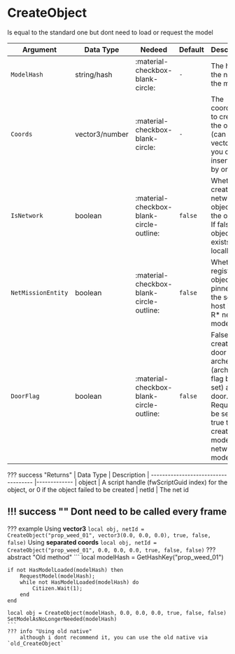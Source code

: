 # CreateObject
Is equal to the standard one but dont need to load or request the model

| Argument              | Data Type                            | Nedeed                    | Default         | Description
| ----------------------| ------------------------------------ | ------------------------- |-----------------|-------------
| `ModelHash`                | string/hash | :material-checkbox-blank-circle: | `-` | The hash or the name of the model
| `Coords`                | vector3/number | :material-checkbox-blank-circle: | `-` | The coordinates to create the object (can be an vector3 or you can insert it one by one)
| `IsNetwork`                | boolean | :material-checkbox-blank-circle-outline: | `false` | Whether to create a network object for the object. If false, the object exists only locally.
| `NetMissionEntity`         | boolean | :material-checkbox-blank-circle-outline: | `false` | Whether to register the object as pinned to the script host in the R* network model.
| `DoorFlag`         | boolean | :material-checkbox-blank-circle-outline: | `false` | False to create a door archetype (archetype flag bit 26 set) as a door. Required to be set to true to create door models in network mode.

??? success "Returns"
    | Data Type                            | Description
    | ------------------------------------ |-------------
    | object | A script handle (fwScriptGuid index) for the object, or 0 if the object failed to be created
    | netId | The net id
    
!!! success ""
    Dont need to be called every frame
---
??? example
    Using **vector3**
    ```
    local obj, netId = CreateObject("prop_weed_01", vector3(0.0, 0.0, 0.0), true, false, false)
    ```
    Using **separated coords**
    ```
    local obj, netId = CreateObject("prop_weed_01", 0.0, 0.0, 0.0, true, false, false)
    ```
??? abstract "Old method"
    ```
    local modelHash = GetHashKey("prop_weed_01")

    if not HasModelLoaded(modelHash) then
        RequestModel(modelHash);
        while not HasModelLoaded(modelHash) do 
            Citizen.Wait(1); 
        end  
    end
    
    local obj = CreateObject(modelHash, 0.0, 0.0, 0.0, true, false, false)
    SetModelAsNoLongerNeeded(modelHash) 
    ```
    ??? info "Using old native"
        although i dont recommend it, you can use the old native via `old_CreateObject`